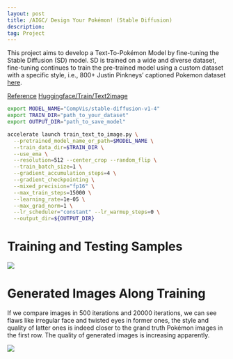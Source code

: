 ```yaml
---
layout: post
title: /AIGC/ Design Your Pokémon! (Stable Diffusion)
description:
tag: Project
---
```


This project aims to develop a Text-To-Pokémon Model by fine-tuning the Stable Diffusion (SD) model. SD is trained on a wide and diverse dataset, fine-tuning continues to train the pre-trained model using a custom dataset with a specific style, i.e., 800+ Justin Pinkneys’ captioned Pokemon dataset [here](https://huggingface.co/datasets/lambdalabs/pokemon-blip-captions). 

[Reference](https://lambdalabs.com/blog/how-to-fine-tune-stable-diffusion-how-we-made-the-text-to-pokemon-model-at-lambda) [Huggingface/Train/Text2image](https://huggingface.co/docs/diffusers/training/text2image)

```bash
export MODEL_NAME="CompVis/stable-diffusion-v1-4"
export TRAIN_DIR="path_to_your_dataset"
export OUTPUT_DIR="path_to_save_model"

accelerate launch train_text_to_image.py \
  --pretrained_model_name_or_path=$MODEL_NAME \
  --train_data_dir=$TRAIN_DIR \
  --use_ema \
  --resolution=512 --center_crop --random_flip \
  --train_batch_size=1 \
  --gradient_accumulation_steps=4 \
  --gradient_checkpointing \
  --mixed_precision="fp16" \
  --max_train_steps=15000 \
  --learning_rate=1e-05 \
  --max_grad_norm=1 \
  --lr_scheduler="constant" --lr_warmup_steps=0 \
  --output_dir=${OUTPUT_DIR}
```

# Training and Testing Samples

![](http://siyue-zhang.github.io/images/aigc/info.png)

# Generated Images Along Training

If we compare images in 500 iterations and 20000 iterations, we can see flaws like irregular face and twisted eyes in former ones, the style and quality of latter ones is indeed closer to the grand truth Pokémon images in the first row. The quality of generated images is increasing apparently.

![](http://siyue-zhang.github.io/images/aigc/train.png)


